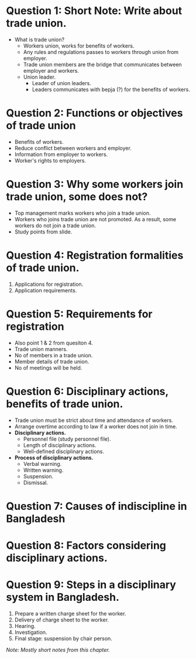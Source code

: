 # Question 1: Short Note: Write about trade union.

- What is trade union?
  - Workers union, works for benefits of workers.
  - Any rules and regulations passes to workers through union from employer.
  - Trade union members are the bridge that communicates between employer and workers.
  - Union leader.
    - Leader of union leaders.
    - Leaders communicates with bepja (?) for the benefits of workers.

# Question 2: Functions or objectives of trade union

- Benefits of workers.
- Reduce conflict between workers and employer.
- Information from employer to workers.
- Worker's rights to employers.

# Question 3: Why some workers join trade union, some does not?

- Top management marks workers who join a trade union.
- Workers who joins trade union are not promoted. As a result, some workers do not join a trade union.
- Study points from slide.

# Question 4: Registration formalities of trade union.

1. Applications for registration.
2. Application requirements.

# Question 5: Requirements for registration

- Also point 1 & 2 from quesiton 4.
- Trade union manners.
- No of members in a trade union.
- Member details of trade union.
- No of meetings will be held.

# Question 6: Disciplinary actions, benefits of trade union.

- Trade union must be strict about time and attendance of workers.
- Arrange overtime according to law if a worker does not join in time.
- **Disciplinary actions.**
  - Personnel file (study personnel file).
  - Length of disciplinary actions.
  - Well-defined disciplinary actions.
- **Process of disciplinary actions.**
  - Verbal warning.
  - Written warning.
  - Suspension.
  - Dismissal.

# Question 7: Causes of indiscipline in Bangladesh

# Question 8: Factors considering disciplinary actions.

# Question 9: Steps in a disciplinary system in Bangladesh.

1. Prepare a written charge sheet for the worker.
2. Delivery of charge sheet to the worker.
3. Hearing.
4. Investigation.
5. Final stage: suspension by chair person.

_Note: Mostly short notes from this chapter._
